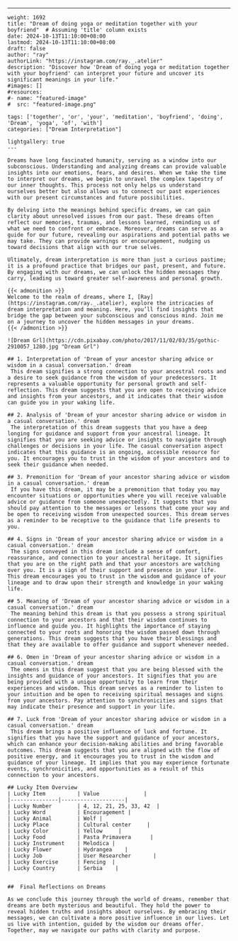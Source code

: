 ---
    weight: 1692
    title: "Dream of doing yoga or meditation together with your boyfriend"  # Assuming 'title' column exists
    date: 2024-10-13T11:10:00+08:00
    lastmod: 2024-10-13T11:10:00+08:00
    draft: false
    author: "ray"
    authorLink: "https://instagram.com/ray._.atelier"
    description: "Discover how 'Dream of doing yoga or meditation together with your boyfriend' can interpret your future and uncover its significant meanings in your life."
    #images: []
    #resources:
    #- name: "featured-image"
    #  src: "featured-image.png"
    
    tags: ['together', 'or', 'your', 'meditation', 'boyfriend', 'doing', 'Dream', 'yoga', 'of', 'with']
    categories: ["Dream Interpretation"]
    
    lightgallery: true
    ---
    
    Dreams have long fascinated humanity, serving as a window into our subconscious. Understanding and analyzing dreams can provide valuable insights into our emotions, fears, and desires. When we take the time to interpret our dreams, we begin to unravel the complex tapestry of our inner thoughts. This process not only helps us understand ourselves better but also allows us to connect our past experiences with our present circumstances and future possibilities.
    
    By delving into the meanings behind specific dreams, we can gain clarity about unresolved issues from our past. These dreams often reflect our memories, traumas, and lessons learned, reminding us of what we need to confront or embrace. Moreover, dreams can serve as a guide for our future, revealing our aspirations and potential paths we may take. They can provide warnings or encouragement, nudging us toward decisions that align with our true selves.
    
    Ultimately, dream interpretation is more than just a curious pastime; it is a profound practice that bridges our past, present, and future. By engaging with our dreams, we can unlock the hidden messages they carry, leading us toward greater self-awareness and personal growth.
    
    {{< admonition >}}
    Welcome to the realm of dreams, where I, [Ray](https://instagram.com/ray._.atelier), explore the intricacies of dream interpretation and meaning. Here, you’ll find insights that bridge the gap between your subconscious and conscious mind. Join me on a journey to uncover the hidden messages in your dreams.
    {{< /admonition >}}
    
    ![Dream Grl](https://cdn.pixabay.com/photo/2017/11/02/03/35/gothic-2910057_1280.jpg "Dream Grl")
    
    ## 1. Interpretation of 'Dream of your ancestor sharing advice or wisdom in a casual conversation.' dream
     This dream signifies a strong connection to your ancestral roots and a desire to seek guidance from the wisdom of your predecessors. It represents a valuable opportunity for personal growth and self-reflection. This dream suggests that you are open to receiving advice and insights from your ancestors, and it indicates that their wisdom can guide you in your waking life.
    
    ## 2. Analysis of 'Dream of your ancestor sharing advice or wisdom in a casual conversation.' dream
     The interpretation of this dream suggests that you have a deep longing for guidance and support from your ancestral lineage. It signifies that you are seeking advice or insights to navigate through challenges or decisions in your life. The casual conversation aspect indicates that this guidance is an ongoing, accessible resource for you. It encourages you to trust in the wisdom of your ancestors and to seek their guidance when needed.
    
    ## 3. Premonition for 'Dream of your ancestor sharing advice or wisdom in a casual conversation.' dream
     If you have this dream, it may be a premonition that today you may encounter situations or opportunities where you will receive valuable advice or guidance from someone unexpectedly. It suggests that you should pay attention to the messages or lessons that come your way and be open to receiving wisdom from unexpected sources. This dream serves as a reminder to be receptive to the guidance that life presents to you.
    
    ## 4. Signs in 'Dream of your ancestor sharing advice or wisdom in a casual conversation.' dream
     The signs conveyed in this dream include a sense of comfort, reassurance, and connection to your ancestral heritage. It signifies that you are on the right path and that your ancestors are watching over you. It is a sign of their support and presence in your life. This dream encourages you to trust in the wisdom and guidance of your lineage and to draw upon their strength and knowledge in your waking life.
    
    ## 5. Meaning of 'Dream of your ancestor sharing advice or wisdom in a casual conversation.' dream
     The meaning behind this dream is that you possess a strong spiritual connection to your ancestors and that their wisdom continues to influence and guide you. It highlights the importance of staying connected to your roots and honoring the wisdom passed down through generations. This dream suggests that you have their blessings and that they are available to offer guidance and support whenever needed.
    
    ## 6. Omen in 'Dream of your ancestor sharing advice or wisdom in a casual conversation.' dream
     The omens in this dream suggest that you are being blessed with the insights and guidance of your ancestors. It signifies that you are being provided with a unique opportunity to learn from their experiences and wisdom. This dream serves as a reminder to listen to your intuition and be open to receiving spiritual messages and signs from your ancestors. Pay attention to synchronicities and signs that may indicate their presence and support in your life.
    
    ## 7. Luck from 'Dream of your ancestor sharing advice or wisdom in a casual conversation.' dream
     This dream brings a positive influence of luck and fortune. It signifies that you have the support and guidance of your ancestors, which can enhance your decision-making abilities and bring favorable outcomes. This dream suggests that you are aligned with the flow of positive energy, and it encourages you to trust in the wisdom and guidance of your lineage. It implies that you may experience fortunate events, synchronicities, and opportunities as a result of this connection to your ancestors.
    
    ## Lucky Item Overview
    | Lucky Item          | Value              |
    |---------------|--------------------|
    | Lucky Number        | 4, 12, 21, 25, 33, 42  |
    | Lucky Word          | Encouragement |
    | Lucky Animal        | Wolf |
    | Lucky Place         | Cultural center     |
    | Lucky Color         | Yellow     |
    | Lucky Food          | Pasta Primavera      |
    | Lucky Instrument    | Melodica |
    | Lucky Flower        | Hydrangea    |
    | Lucky Job           | User Researcher       |
    | Lucky Exercise      | Fencing  |
    | Lucky Country       | Serbia    |
    
    
    ##  Final Reflections on Dreams
    
    As we conclude this journey through the world of dreams, remember that dreams are both mysterious and beautiful. They hold the power to reveal hidden truths and insights about ourselves. By embracing their messages, we can cultivate a more positive influence in our lives. Let us live with intention, guided by the wisdom our dreams offer. Together, may we navigate our paths with clarity and purpose.
    